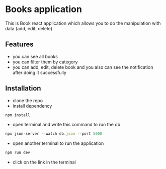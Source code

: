 # Books application

This is Book react application which allows you to do the manipulation with data (add, edit, delete)

## Features

- you can see all books
- you can filter them by category
- you can add, edit, delete book and you also can see the notification after doing it successfully

## Installation
- clone the repo
- install dependency
```js
npm install
```
- open terminal and write this command to run the db
```js
npx json-server --watch db.json --port 5000
```
- open another terminal to run the application
```js
npm run dev
```
- click on the link in the terminal

